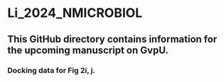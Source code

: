 # Li_2024_NMICROBIOL
## This GitHub directory contains information for the upcoming manuscript on GvpU.
### Docking data for Fig 2i, j.
